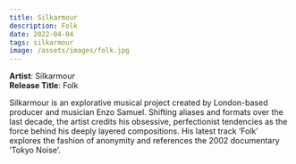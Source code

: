 ```yaml
---
title: Silkarmour
description: Folk
date: 2022-04-04
tags: silkarmour
image: /assets/images/folk.jpg
---
```


**Artist**: Silkarmour  
**Release Title**: Folk

Silkarmour is an explorative musical project created by London-based producer and musician Enzo Samuel. Shifting aliases and formats over the last decade, the artist credits his obsessive, perfectionist tendencies as the force behind his deeply layered compositions. His latest track ‘Folk’ explores the fashion of anonymity and references the 2002 documentary ‘Tokyo Noise’.

